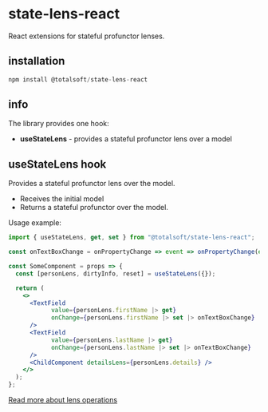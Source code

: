 # state-lens-react
React extensions for stateful profunctor lenses.


## installation
```javascript
npm install @totalsoft/state-lens-react
```

## info
The library provides one hook:
- **useStateLens** - provides a stateful profunctor lens over a model
 

## useStateLens hook
 Provides a stateful profunctor lens over the model.
 * Receives the initial model
 * Returns a stateful profunctor over the model.

Usage example:

```jsx
import { useStateLens, get, set } from "@totalsoft/state-lens-react";

const onTextBoxChange = onPropertyChange => event => onPropertyChange(event.target.value)

const SomeComponent = props => {
  const [personLens, dirtyInfo, reset] = useStateLens({});

  return (
    <>
      <TextField
            value={personLens.firstName |> get}
            onChange={personLens.firstName |> set |> onTextBoxChange}
      />
      <TextField
            value={personLens.lastName |> get}
            onChange={personLens.lastName |> set |> onTextBoxChange}
      />
      <ChildComponent detailsLens={personLens.details} />
    </>
  );
};
```

[Read more about lens operations](src/lensProxy/README.md)
